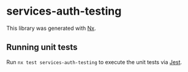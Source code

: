 # services-auth-testing

This library was generated with [Nx](https://nx.dev).

## Running unit tests

Run `nx test services-auth-testing` to execute the unit tests via [Jest](https://jestjs.io).
